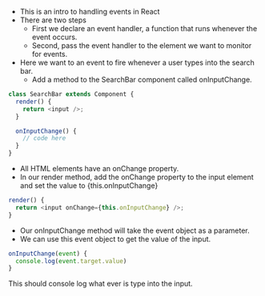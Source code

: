 - This is an intro to handling events in React
- There are two steps
  - First we declare an event handler, a function that runs whenever the event occurs.
  - Second, pass the event handler to the element we want to monitor for events.
- Here we want to an event to fire whenever a user types into the search bar.
  - Add a method to the SearchBar component called onInputChange.
```javascript
class SearchBar extends Component {
  render() {
    return <input />;
  }

  onInputChange() {
    // code here
  }
}
```
- All HTML elements have an onChange property.
- In our render method, add the onChange property to the input element and set the value to {this.onInputChange}
```javascript
render() {
  return <input onChange={this.onInputChange} />;
}
```
- Our onInputChange method will take the event object as a parameter.
- We can use this event object to get the value of the input.
```javascript
onInputChange(event) {
  console.log(event.target.value)
}
```
This should console log what ever is type into the input.
